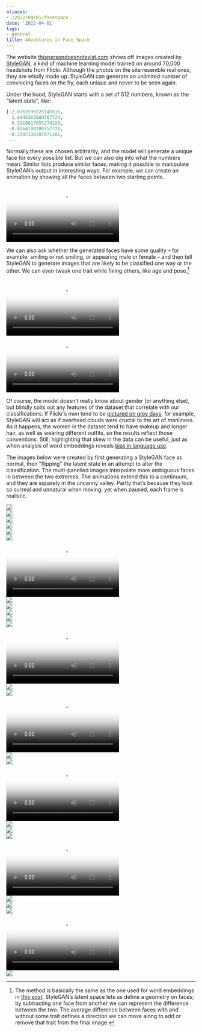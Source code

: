 ```yaml
---
aliases:
- /2022/04/01/facespace
date: '2022-04-01'
tags:
- general
title: Adventures in Face Space
---
```


The website [thispersondoesnotexist.com](https://thispersondoesnotexist.com) shows off images created by [StyleGAN](https://github.com/NVlabs/stylegan2-ada-pytorch), a kind of machine learning model trained on around 70,000 headshots from Flickr. Although the photos on the site resemble real ones, they are wholly made up: StyleGAN can generate an unlimited number of convincing faces on the fly, each unique and never to be seen again.

Under the hood, StyleGAN starts with a set of 512 numbers, known as the “latent state”, like:

```julia
[-2.0763590228145516,
  1.6445363589507724,
  0.5918615055274108,
 -0.0264190200752720,
 -0.2397198207971201,
 ...
```

Normally these are chosen arbitrarily, and the model will generate a unique face for every possible list. But we can also dig into what the numbers mean. Similar lists produce similar faces, making it possible to manipulate StyleGAN’s output in interesting ways. For example, we can create an animation by showing all the faces between two starting points.

<div class="fill">
<video controls loop=true playsinline=true poster="/assets/facespace/tween00-preview.jpg">
<source src="/assets/facespace/tween00.webm"
        type="video/webm" />
<source src="/assets/facespace/tween00.mp4"
        type="video/mp4" />
</video>
</div>

We can also ask whether the generated faces have some quality – for example, smiling or not smiling, or appearing male or female – and then tell StyleGAN to generate images that are likely to be classified one way or the other. We can even tweak one trait while fixing others, like age and pose.[^1]

<div class="fill">
<video controls loop=true playsinline=true poster="/assets/facespace/tween01-preview.jpg">
<source src="/assets/facespace/tween01.webm"
        type="video/webm" />
<source src="/assets/facespace/tween01.mp4"
        type="video/mp4" />
</video>
</div>

<div class="fill">
<video controls loop=true playsinline=true poster="/assets/facespace/tween02-preview.jpg">
<source src="/assets/facespace/tween02.webm"
        type="video/webm" />
<source src="/assets/facespace/tween02.mp4"
        type="video/mp4" />
</video>
</div>

Of course, the model doesn’t really know about gender (or anything else), but blindly spits out any features of the dataset that correlate with our classifications. If Flickr’s men tend to be [pictured on grey days](https://www.jefftk.com/p/detecting-tanks), for example, StyleGAN will act as if overhead clouds were crucial to the art of manliness. As it happens, the women in the dataset tend to have makeup and longer hair, as well as wearing different outfits, so the results reflect those conventions. Still, highlighting that skew in the data can be useful, just as when analysis of word embeddings reveals [bias in language use](https://dl.acm.org/doi/10.1145/3351095.3372843).

The images below were created by first generating a StyleGAN face as normal, then “flipping” the latent state in an attempt to alter the classification. The multi-panelled images interpolate more ambiguous faces in between the two extremes. The animations extend this to a continuum, and they are squarely in the uncanny valley. Partly that’s because they look so surreal and unnatural when moving; yet when paused, each frame is realistic.

<div class="fill">
<a href="/assets/facespace/panel02.jpg" target=_blank class="img">
<img src="/assets/facespace/panel02small.jpg">
</a>
</div>

<div class="fill">
<a href="/assets/facespace/panel01.jpg" target=_blank class="img">
<img src="/assets/facespace/panel01small.jpg">
</a>
</div>

<div class="fill">
<a href="/assets/facespace/panel03.jpg" target=_blank class="img">
<img src="/assets/facespace/panel03small.jpg">
</a>
</div>

<div class="fill">
<a href="/assets/facespace/panel05.jpg" target=_blank class="img">
<img src="/assets/facespace/panel05small.jpg">
</a>
</div>

<div class="fill">
<a href="/assets/facespace/panel23.jpg" target=_blank class="img">
<img src="/assets/facespace/panel23small.jpg">
</a>
</div>

<div class="fill">
<a href="/assets/facespace/panel24.jpg" target=_blank class="img">
<img src="/assets/facespace/panel24small.jpg">
</a>
</div>

<div class="fill">
<video controls loop=true playsinline=true poster="/assets/facespace/tween03-preview.jpg">
<source src="/assets/facespace/tween03.webm"
        type="video/webm" />
<source src="/assets/facespace/tween03.mp4"
        type="video/mp4" />
</video>
</div>

<div class="fill">
<a href="/assets/facespace/panel17.jpg" target=_blank class="img">
<img src="/assets/facespace/panel17small.jpg">
</a>
</div>

<div class="fill">
<a href="/assets/facespace/panel06.jpg" target=_blank class="img">
<img src="/assets/facespace/panel06small.jpg">
</a>
</div>

<div class="fill">
<a href="/assets/facespace/panel07.jpg" target=_blank class="img">
<img src="/assets/facespace/panel07small.jpg">
</a>
</div>

<div class="fill">
<a href="/assets/facespace/panel08.jpg" target=_blank class="img">
<img src="/assets/facespace/panel08small.jpg">
</a>
</div>

<div class="fill">
<a href="/assets/facespace/panel19.jpg" target=_blank class="img">
<img src="/assets/facespace/panel19small.jpg">
</a>
</div>

<div class="fill">
<video controls loop=true playsinline=true poster="/assets/facespace/tween06-preview.jpg">
<source src="/assets/facespace/tween06.webm"
        type="video/webm" />
<source src="/assets/facespace/tween06.mp4"
        type="video/mp4" />
</video>
</div>

<div class="fill">
<a href="/assets/facespace/panel10.jpg" target=_blank class="img">
<img src="/assets/facespace/panel10small.jpg">
</a>
</div>

<div class="fill">
<a href="/assets/facespace/panel11.jpg" target=_blank class="img">
<img src="/assets/facespace/panel11small.jpg">
</a>
</div>

<div class="fill">
<video controls loop=true playsinline=true poster="/assets/facespace/tween05-preview.jpg">
<source src="/assets/facespace/tween05.webm"
        type="video/webm" />
<source src="/assets/facespace/tween05.mp4"
        type="video/mp4" />
</video>
</div>

<div class="fill">
<a href="/assets/facespace/panel21.jpg" target=_blank class="img">
<img src="/assets/facespace/panel21small.jpg">
</a>
</div>

<div class="fill">
<a href="/assets/facespace/panel12.jpg" target=_blank class="img">
<img src="/assets/facespace/panel12small.jpg">
</a>
</div>

<div class="fill">
<video controls loop=true playsinline=true poster="/assets/facespace/tween08-preview.jpg">
<source src="/assets/facespace/tween08.webm"
        type="video/webm" />
<source src="/assets/facespace/tween08.mp4"
        type="video/mp4" />
</video>
</div>

<div class="fill">
<a href="/assets/facespace/panel14.jpg" target=_blank class="img">
<img src="/assets/facespace/panel14small.jpg">
</a>
</div>

<div class="fill">
<a href="/assets/facespace/panel15.jpg" target=_blank class="img">
<img src="/assets/facespace/panel15small.jpg">
</a>
</div>

<div class="fill">
<a href="/assets/facespace/panel09.jpg" target=_blank class="img">
<img src="/assets/facespace/panel09small.jpg">
</a>
</div>

<div class="fill">
<video controls loop=true playsinline=true poster="/assets/facespace/tween07-preview.jpg">
<source src="/assets/facespace/tween07.webm"
        type="video/webm" />
<source src="/assets/facespace/tween07.mp4"
        type="video/mp4" />
</video>
</div>

<div class="fill">
<a href="/assets/facespace/panel04.jpg" target=_blank class="img">
<img src="/assets/facespace/panel04small.jpg">
</a>
</div>

<div class="fill">
<a href="/assets/facespace/panel18.jpg" target=_blank class="img">
<img src="/assets/facespace/panel18small.jpg">
</a>
</div>

<div class="fill">
<a href="/assets/facespace/panel20.jpg" target=_blank class="img">
<img src="/assets/facespace/panel20small.jpg">
</a>
</div>

<div class="fill">
<video controls loop=true playsinline=true poster="/assets/facespace/tween04-preview.jpg">
<source src="/assets/facespace/tween04.webm"
        type="video/webm" />
<source src="/assets/facespace/tween04.mp4"
        type="video/mp4" />
</video>
</div>

<div class="fill">
<a href="/assets/facespace/panel22.jpg" target=_blank class="img">
<img src="/assets/facespace/panel22small.jpg">
</a>
</div>

[^1]:
     The method is basically the same as the one used for word embeddings in [this post](/2021/03/23/colours.html). StyleGAN’s latent space lets us define a geometry on faces; by subtracting one face from another we can represent the difference between the two. The average difference between faces with and without some trait defines a direction we can move along to add or remove that trait from the final image.